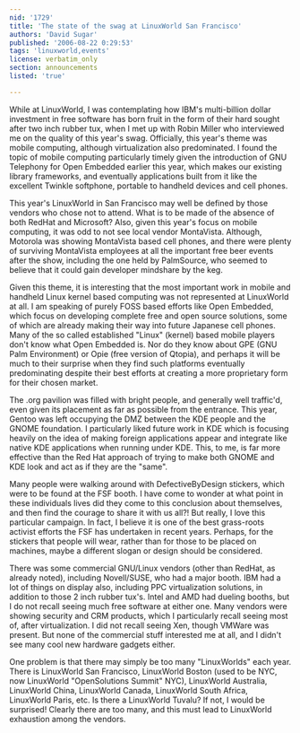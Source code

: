 ```yaml
---
nid: '1729'
title: 'The state of the swag at LinuxWorld San Francisco'
authors: 'David Sugar'
published: '2006-08-22 0:29:53'
tags: 'linuxworld,events'
license: verbatim_only
section: announcements
listed: 'true'

---
```

While at LinuxWorld, I was contemplating how IBM's multi-billion dollar investment in free software has born fruit in the form of their hard sought after two inch rubber tux, when I met up with Robin Miller who interviewed me on the quality of this year's swag. Officially, this year's theme was mobile computing, although virtualization also predominated. I found the topic of mobile computing particularly timely given the introduction of GNU Telephony for Open Embedded earlier this year, which makes our existing library frameworks, and eventually applications built from it like the excellent Twinkle softphone, portable to handheld devices and cell phones.

This year's LinuxWorld in San Francisco may well be defined by those vendors who chose not to attend.  What is to be made of the absence of both RedHat and Microsoft?  Also, given this year's focus on mobile computing, it was odd to not see local vendor MontaVista. Although, Motorola was showing MontaVista based cell phones, and there were plenty of surviving MontaVista employees at all the important free beer events after the show, including the one held by PalmSource, who seemed to believe that it could gain developer mindshare by the keg.

Given this theme, it is interesting that the most important work in mobile and handheld Linux kernel based computing was not represented at LinuxWorld at all.  I am speaking of purely FOSS based efforts like Open Embedded, which focus on developing complete free and open source solutions, some of which are already making their way into future Japanese cell phones.  Many of the so called established "Linux" (kernel) based mobile players don't know what Open Embedded is. Nor do they know about GPE (GNU Palm Environment) or Opie (free version of Qtopia), and perhaps it will be much to their surprise when they find such platforms eventually predominating despite their best efforts at creating a more proprietary form for their chosen market.

The .org pavilion was filled with bright people, and generally well traffic'd, even given its placement as far as possible from the entrance.  This year, Gentoo was left occupying the DMZ between the KDE people and the GNOME foundation.  I particularly liked future work in KDE which is focusing heavily on the idea of making foreign applications appear and integrate like native KDE applications when running under KDE.  This, to me, is far more effective than the Red Hat approach of trying to make both GNOME and KDE look and act as if they are the "same".

Many people were walking around with DefectiveByDesign stickers, which were to be found at the FSF booth.  I have come to wonder at what point in these individuals lives did they come to this conclusion about themselves, and then find the courage to share it with us all?!  But really, I love this particular campaign. In fact, I believe it is one of the best grass-roots activist efforts the FSF has undertaken in recent years. Perhaps, for the stickers that people will wear, rather than for those to be placed on machines, maybe a different slogan or design should be considered.

There was some commercial GNU/Linux vendors (other than RedHat, as already noted), including Novell/SUSE, who had a major booth.  IBM had a lot of things on display also, including PPC virtualization solutions, in addition to those 2 inch rubber tux's.  Intel and AMD had dueling booths, but I do not recall seeing much free software at either one.  Many vendors were showing security and CRM products, which I particularly recall seeing most of, after virtualization.  I did not recall seeing Xen, though VMWare was present.  But none of the commercial stuff interested me at all, and I didn't see many cool new hardware gadgets either.

One problem is that there may simply be too many "LinuxWorlds" each year.  There is LinuxWorld San Francisco, LinuxWorld Boston (used to be NYC, now LinuxWorld "OpenSolutions Summit" NYC), LinuxWorld Australia, LinuxWorld China, LinuxWorld Canada, LinuxWorld South Africa, LinuxWorld Paris, etc.  Is there a LinuxWorld Tuvalu?  If not, I would be surprised!  Clearly there are too many, and this must lead to LinuxWorld exhaustion among the vendors.

